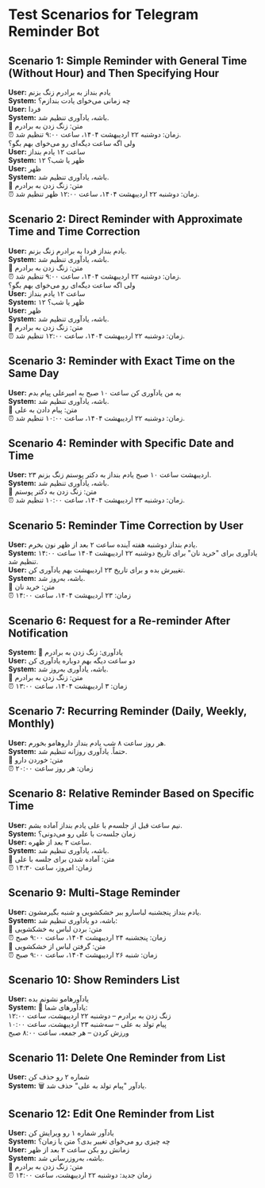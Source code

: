 # Test Scenarios for Telegram Reminder Bot

## Scenario 1: Simple Reminder with General Time (Without Hour) and Then Specifying Hour
**User:** یادم بنداز به برادرم زنگ بزنم  
**System:** چه زمانی می‌خوای یادت بندازم؟  
**User:** فردا  
**System:** باشه، یادآوری تنظیم شد.  
📝 متن: زنگ زدن به برادرم  
⏰ زمان: دوشنبه ۲۲ اردیبهشت ۱۴۰۴، ساعت ۹:۰۰ تنظیم شد.  
ولی اگه ساعت دیگه‌ای رو می‌خوای بهم بگو؟  
**User:** ساعت ۱۲ یادم بنداز  
**System:** ۱۲ ظهر یا شب؟  
**User:** ظهر  
**System:** باشه، یادآوری تنظیم شد.  
📝 متن: زنگ زدن به برادرم  
⏰ زمان: دوشنبه ۲۲ اردیبهشت ۱۴۰۴، ساعت ۱۲:۰۰ ظهر تنظیم شد.  

## Scenario 2: Direct Reminder with Approximate Time and Time Correction
**User:** یادم بنداز فردا به برادرم زنگ بزنم.  
**System:** باشه، یادآوری تنظیم شد.  
📝 متن: زنگ زدن به برادرم  
⏰ زمان: دوشنبه ۲۲ اردیبهشت ۱۴۰۴، ساعت ۹:۰۰ تنظیم شد.  
ولی اگه ساعت دیگه‌ای رو می‌خوای بهم بگو؟  
**User:** ساعت ۱۲ یادم بنداز  
**System:** ۱۲ ظهر یا شب؟  
**User:** ظهر  
**System:** باشه، یادآوری تنظیم شد.  
📝 متن: زنگ زدن به برادرم  
⏰ زمان: دوشنبه ۲۲ اردیبهشت ۱۴۰۴، ساعت ۱۲:۰۰ تنظیم شد.  

## Scenario 3: Reminder with Exact Time on the Same Day
**User:** به من یادآوری کن ساعت ۱۰ صبح به امیرعلی پیام بدم  
**System:** باشه، یادآوری تنظیم شد.  
📝 متن: پیام دادن به علی  
⏰ زمان: دوشنبه ۲۲ اردیبهشت ۱۴۰۴، ساعت ۱۰:۰۰ تنظیم شد.  

## Scenario 4: Reminder with Specific Date and Time
**User:** ۲۳ اردیبهشت ساعت ۱۰ صبح یادم بنداز به دکتر پوستم زنگ بزنم.  
**System:** باشه، یادآوری تنظیم شد.  
📝 متن: زنگ زدن به دکتر پوستم  
⏰ زمان: دوشنبه ۲۳ اردیبهشت ۱۴۰۴، ساعت ۱۰:۰۰ تنظیم شد.  

## Scenario 5: Reminder Time Correction by User
**User:** یادم بنداز دوشنبه هفته آینده ساعت ۲ بعد از ظهر نون بخرم.  
**System:** یادآوری برای "خرید نان" برای تاریخ دوشنبه ۲۲ اردیبهشت ۱۴۰۴ ساعت ۱۴:۰۰ تنظیم شد.  
**User:** تغییرش بده و برای تاریخ ۲۳ اردیبهشت بهم یادآوری کن.  
**System:** باشه، به‌روز شد.  
📝 متن: خرید نان  
⏰ زمان: ۲۳ اردیبهشت ۱۴۰۴، ساعت ۱۴:۰۰  

## Scenario 6: Request for a Re-reminder After Notification
**System:** 🔔 یادآوری: زنگ زدن به برادرم  
**User:** دو ساعت دیگه بهم دوباره یادآوری کن  
**System:** باشه، یادآوری به‌روز شد.  
📝 متن: زنگ زدن به برادرم  
⏰ زمان: ۳ اردیبهشت ۱۴۰۴، ساعت ۱۳:۰۰  

## Scenario 7: Recurring Reminder (Daily, Weekly, Monthly)
**User:** هر روز ساعت ۸ شب یادم بنداز داروهامو بخورم.  
**System:** حتماً. یادآوری روزانه تنظیم شد.  
📝 متن: خوردن دارو  
⏰ زمان: هر روز ساعت ۲۰:۰۰  

## Scenario 8: Relative Reminder Based on Specific Time
**User:** نیم ساعت قبل از جلسه‌م با علی یادم بنداز آماده بشم.  
**System:** زمان جلسه‌ت با علی رو می‌دونی؟  
**User:** ساعت ۳ بعد از ظهره.  
**System:** باشه، یادآوری تنظیم شد.  
📝 متن: آماده شدن برای جلسه با علی  
⏰ زمان: امروز، ساعت ۱۴:۳۰  

## Scenario 9: Multi-Stage Reminder 
**User:** یادم بنداز پنجشنبه لباسارو ببر خشکشویی و شنبه بگیرمشون.  
**System:** باشه، دو یادآوری تنظیم شد:  
📝 متن: بردن لباس به خشکشویی  
⏰ زمان: پنجشنبه ۲۴ اردیبهشت ۱۴۰۴، ساعت ۹:۰۰ صبح  
📝 متن: گرفتن لباس از خشکشویی  
⏰ زمان: شنبه ۲۶ اردیبهشت ۱۴۰۴، ساعت ۹:۰۰ صبح  

## Scenario 10: Show Reminders List
**User:** یادآور‌هامو نشونم بده  
**System:** 📅 یادآورهای شما:  
زنگ زدن به برادرم – دوشنبه ۲۲ اردیبهشت، ساعت ۱۲:۰۰  
پیام تولد به علی – سه‌شنبه ۲۳ اردیبهشت، ساعت ۱۰:۰۰  
ورزش کردن – هر جمعه، ساعت ۸:۰۰ صبح  

## Scenario 11: Delete One Reminder from List
**User:** شماره ۲ رو حذف کن  
**System:** 🗑️ یادآور "پیام تولد به علی" حذف شد.  

## Scenario 12: Edit One Reminder from List
**User:** یادآور شماره ۱ رو ویرایش کن  
**System:** چه چیزی رو می‌خوای تغییر بدی؟ متن یا زمان؟  
**User:** زمانش رو بکن ساعت ۲ بعد از ظهر  
**System:** باشه، به‌روزرسانی شد.  
📝 متن: زنگ زدن به برادرم  
⏰ زمان جدید: دوشنبه ۲۲ اردیبهشت، ساعت ۱۴:۰۰  
``` 